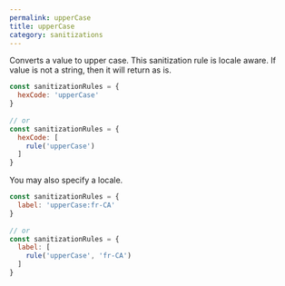 ```yaml
---
permalink: upperCase
title: upperCase
category: sanitizations
---
```


Converts a value to upper case. This sanitization rule is locale aware.
If value is not a string, then it will return as is.
 
```js
const sanitizationRules = {
  hexCode: 'upperCase'
}
 
// or
const sanitizationRules = {
  hexCode: [
    rule('upperCase')
  ]
}
```
 
You may also specify a locale.
 
```js
const sanitizationRules = {
  label: 'upperCase:fr-CA'
}
 
// or
const sanitizationRules = {
  label: [
    rule('upperCase', 'fr-CA')
  ]
}